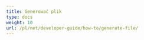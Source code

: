```yaml
---
title: Generować plik
type: docs
weight: 10
url: /pl/net/developer-guide/how-to/generate-file/
---
```

